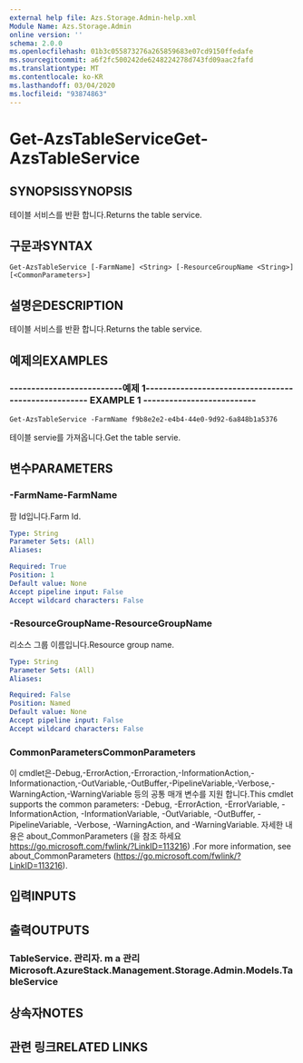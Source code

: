 ```yaml
---
external help file: Azs.Storage.Admin-help.xml
Module Name: Azs.Storage.Admin
online version: ''
schema: 2.0.0
ms.openlocfilehash: 01b3c055873276a265859683e07cd9150ffedafe
ms.sourcegitcommit: a6f2fc500242de6248224278d743fd09aac2fafd
ms.translationtype: MT
ms.contentlocale: ko-KR
ms.lasthandoff: 03/04/2020
ms.locfileid: "93874863"
---
```

# <span data-ttu-id="f4782-101">Get-AzsTableService</span><span class="sxs-lookup"><span data-stu-id="f4782-101">Get-AzsTableService</span></span>

## <span data-ttu-id="f4782-102">SYNOPSIS</span><span class="sxs-lookup"><span data-stu-id="f4782-102">SYNOPSIS</span></span>
<span data-ttu-id="f4782-103">테이블 서비스를 반환 합니다.</span><span class="sxs-lookup"><span data-stu-id="f4782-103">Returns the table service.</span></span>

## <span data-ttu-id="f4782-104">구문과</span><span class="sxs-lookup"><span data-stu-id="f4782-104">SYNTAX</span></span>

```
Get-AzsTableService [-FarmName] <String> [-ResourceGroupName <String>] [<CommonParameters>]
```

## <span data-ttu-id="f4782-105">설명은</span><span class="sxs-lookup"><span data-stu-id="f4782-105">DESCRIPTION</span></span>
<span data-ttu-id="f4782-106">테이블 서비스를 반환 합니다.</span><span class="sxs-lookup"><span data-stu-id="f4782-106">Returns the table service.</span></span>

## <span data-ttu-id="f4782-107">예제의</span><span class="sxs-lookup"><span data-stu-id="f4782-107">EXAMPLES</span></span>

### <span data-ttu-id="f4782-108">--------------------------예제 1--------------------------</span><span class="sxs-lookup"><span data-stu-id="f4782-108">-------------------------- EXAMPLE 1 --------------------------</span></span>
```
Get-AzsTableService -FarmName f9b8e2e2-e4b4-44e0-9d92-6a848b1a5376
```

<span data-ttu-id="f4782-109">테이블 servie를 가져옵니다.</span><span class="sxs-lookup"><span data-stu-id="f4782-109">Get the table servie.</span></span>

## <span data-ttu-id="f4782-110">변수</span><span class="sxs-lookup"><span data-stu-id="f4782-110">PARAMETERS</span></span>

### <span data-ttu-id="f4782-111">-FarmName</span><span class="sxs-lookup"><span data-stu-id="f4782-111">-FarmName</span></span>
<span data-ttu-id="f4782-112">팜 Id입니다.</span><span class="sxs-lookup"><span data-stu-id="f4782-112">Farm Id.</span></span>

```yaml
Type: String
Parameter Sets: (All)
Aliases: 

Required: True
Position: 1
Default value: None
Accept pipeline input: False
Accept wildcard characters: False
```

### <span data-ttu-id="f4782-113">-ResourceGroupName</span><span class="sxs-lookup"><span data-stu-id="f4782-113">-ResourceGroupName</span></span>
<span data-ttu-id="f4782-114">리소스 그룹 이름입니다.</span><span class="sxs-lookup"><span data-stu-id="f4782-114">Resource group name.</span></span>

```yaml
Type: String
Parameter Sets: (All)
Aliases: 

Required: False
Position: Named
Default value: None
Accept pipeline input: False
Accept wildcard characters: False
```

### <span data-ttu-id="f4782-115">CommonParameters</span><span class="sxs-lookup"><span data-stu-id="f4782-115">CommonParameters</span></span>
<span data-ttu-id="f4782-116">이 cmdlet은-Debug,-ErrorAction,-Erroraction,-InformationAction,-Informationaction,-OutVariable,-OutBuffer,-PipelineVariable,-Verbose,-WarningAction,-WarningVariable 등의 공통 매개 변수를 지원 합니다.</span><span class="sxs-lookup"><span data-stu-id="f4782-116">This cmdlet supports the common parameters: -Debug, -ErrorAction, -ErrorVariable, -InformationAction, -InformationVariable, -OutVariable, -OutBuffer, -PipelineVariable, -Verbose, -WarningAction, and -WarningVariable.</span></span> <span data-ttu-id="f4782-117">자세한 내용은 about_CommonParameters (을 참조 하세요 https://go.microsoft.com/fwlink/?LinkID=113216) .</span><span class="sxs-lookup"><span data-stu-id="f4782-117">For more information, see about_CommonParameters (https://go.microsoft.com/fwlink/?LinkID=113216).</span></span>

## <span data-ttu-id="f4782-118">입력</span><span class="sxs-lookup"><span data-stu-id="f4782-118">INPUTS</span></span>

## <span data-ttu-id="f4782-119">출력</span><span class="sxs-lookup"><span data-stu-id="f4782-119">OUTPUTS</span></span>

### <span data-ttu-id="f4782-120">TableService. 관리자. m a 관리</span><span class="sxs-lookup"><span data-stu-id="f4782-120">Microsoft.AzureStack.Management.Storage.Admin.Models.TableService</span></span>

## <span data-ttu-id="f4782-121">상속자</span><span class="sxs-lookup"><span data-stu-id="f4782-121">NOTES</span></span>

## <span data-ttu-id="f4782-122">관련 링크</span><span class="sxs-lookup"><span data-stu-id="f4782-122">RELATED LINKS</span></span>

